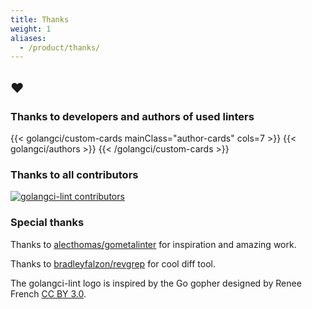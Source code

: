 ```yaml
---
title: Thanks
weight: 1
aliases:
  - /product/thanks/
---
```


## ❤️

### Thanks to developers and authors of used linters

{{< golangci/custom-cards mainClass="author-cards" cols=7 >}}
{{< golangci/authors >}}
{{< /golangci/custom-cards >}}

### Thanks to all contributors

[![golangci-lint contributors](https://opencollective.com/golangci-lint/contributors.svg?width=890&button=false&skip=golangcidev,CLAassistant,renovate,fossabot,golangcibot,kortschak,golangci-releaser,dependabot%5Bbot%5D)](https://github.com/golangci/golangci-lint/graphs/contributors)

### Special thanks

Thanks to [alecthomas/gometalinter](https://github.com/alecthomas/gometalinter) for inspiration and amazing work.

Thanks to [bradleyfalzon/revgrep](https://github.com/bradleyfalzon/revgrep) for cool diff tool.

The golangci-lint logo is inspired by the Go gopher designed by Renee French [CC BY 3.0](https://creativecommons.org/licenses/by/3.0/).
